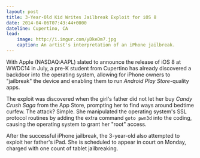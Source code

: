```yaml
---
layout: post
title: 3-Year-Old Kid Writes Jailbreak Exploit for iOS 8
date: 2014-04-06T07:43:44+0000
dateline: Cupertino, CA
lead:
    image: http://i.imgur.com/yDkeDm7.jpg
    caption: An artist's interpretation of an iPhone jailbreak.
---
```


With Apple (NASDAQ:AAPL) slated to announce the release of iOS 8 at WWDC14 in
July, a pre-K student from Cupertino has already discovered a backdoor into
the operating system, allowing for iPhone owners to "jailbreak" the device and
enabling them to run _Android Play Store_-quality apps.

The exploit was discovered when the girl's father did not let her buy _Candy
Crush Saga_ from the App Store, prompting her to find ways around bedtime
curfew. The attack? Simple. She manipulated the operating system's SSL protocol
routines by adding the extra command `goto pwn3d` into the coding, causing the
operating system to grant her "root" access.

After the successful iPhone jailbreak, the 3-year-old also attempted to exploit
her father's iPad. She is scheduled to appear in court on Monday, charged with
one count of tablet jailbreaking.
